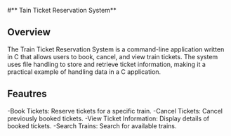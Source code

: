 #** Tain Ticket Reservation System**
## Overview
The Train Ticket Reservation System is a command-line application written in C that allows users to book, cancel, and view train tickets. The system uses file handling to store and retrieve ticket information, making it a practical example of handling data in a C application.

## Feautres

-Book Tickets: Reserve tickets for a specific train.
-Cancel Tickets: Cancel previously booked tickets.
-View Ticket Information: Display details of booked tickets.
-Search Trains: Search for available trains.